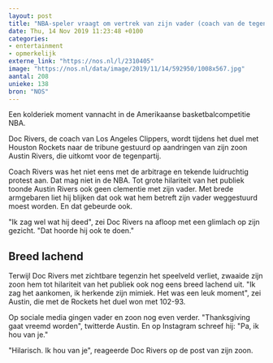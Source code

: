 ```yaml
---
layout: post
title: "NBA-speler vraagt om vertrek van zijn vader (coach van de tegenpartij)"
date: Thu, 14 Nov 2019 11:23:48 +0100
categories: 
- entertainment 
- opmerkelijk 
externe_link: "https://nos.nl/l/2310405"
image: "https://nos.nl/data/image/2019/11/14/592950/1008x567.jpg"
aantal: 208
unieke: 138
bron: "NOS"
---
```


<p>Een kolderiek moment vannacht in de Amerikaanse basketbalcompetitie NBA.</p>
<p>Doc Rivers, de coach van Los Angeles Clippers, wordt tijdens het duel met Houston Rockets naar de tribune gestuurd op aandringen van zijn zoon Austin Rivers, die uitkomt voor de tegenpartij.</p>
<p>Coach Rivers was het niet eens met de arbitrage en tekende luidruchtig protest aan. Dat mag niet in de NBA. Tot grote hilariteit van het publiek toonde Austin Rivers ook geen clementie met zijn vader. Met brede armgebaren liet hij blijken dat ook wat hem betreft zijn vader weggestuurd moest worden. En dat gebeurde ook.</p>
<p>"Ik zag wel wat hij deed", zei Doc Rivers na afloop met een glimlach op zijn gezicht. "Dat hoorde hij ook te doen."</p>
<h2>Breed lachend</h2>
<p>Terwijl Doc Rivers met zichtbare tegenzin het speelveld verliet, zwaaide zijn zoon hem tot hilariteit van het publiek ook nog eens breed lachend uit. "Ik zag het aankomen, ik herkende zijn mimiek. Het was een leuk moment", zei Austin, die met de Rockets het duel won met 102-93.</p>
<p>Op sociale media gingen vader en zoon nog even verder. "Thanksgiving gaat vreemd worden", twitterde Austin. En op Instagram schreef hij: "Pa, ik hou van je."</p>
<p>"Hilarisch. Ik hou van je", reageerde Doc Rivers op de post van zijn zoon.</p>
